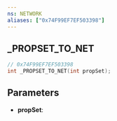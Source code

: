 ```yaml
---
ns: NETWORK
aliases: ["0x74F99EF7EF503398"]
---
```

## _PROPSET_TO_NET

```c
// 0x74F99EF7EF503398
int _PROPSET_TO_NET(int propSet);
```

## Parameters
* **propSet**:
